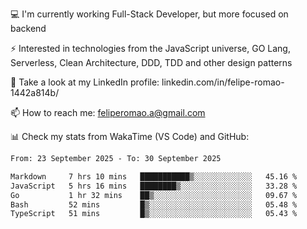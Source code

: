 💻 I'm currently working Full-Stack Developer, but more focused on backend

⚡ Interested in technologies from the JavaScript universe, GO Lang, Serverless, Clean Architecture, DDD, TDD and other design patterns

👥 Take a look at my LinkedIn profile: linkedin.com/in/felipe-romao-1442a814b/

📫 How to reach me: feliperomao.a@gmail.com

📊 Check my stats from WakaTime (VS Code) and GitHub:

<!--START_SECTION:waka-->

```txt
From: 23 September 2025 - To: 30 September 2025

Markdown     7 hrs 10 mins   ███████████▒░░░░░░░░░░░░░   45.16 %
JavaScript   5 hrs 16 mins   ████████▒░░░░░░░░░░░░░░░░   33.28 %
Go           1 hr 32 mins    ██▒░░░░░░░░░░░░░░░░░░░░░░   09.67 %
Bash         52 mins         █▒░░░░░░░░░░░░░░░░░░░░░░░   05.48 %
TypeScript   51 mins         █▒░░░░░░░░░░░░░░░░░░░░░░░   05.43 %
```

<!--END_SECTION:waka-->
